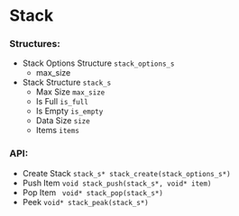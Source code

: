 # Stack



### Structures:

* Stack Options Structure `stack_options_s`
  * max_size
* Stack Structure `stack_s`
  * Max Size `max_size`
  * Is Full `is_full`
  * Is Empty `is_empty`
  * Data Size `size`
  * Items `items`

### API:

* Create Stack `stack_s* stack_create(stack_options_s*)`
* Push Item `void stack_push(stack_s*, void* item)`
* Pop Item ` void* stack_pop(stack_s*)`
* Peek `void* stack_peak(stack_s*)`